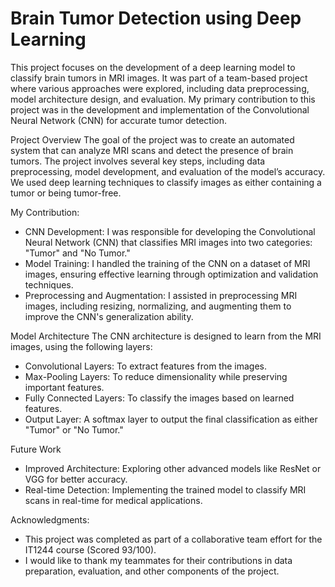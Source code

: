 # Brain Tumor Detection using Deep Learning

This project focuses on the development of a deep learning model to classify brain tumors in MRI images. It was part of a team-based project where various approaches were explored, including data preprocessing, model architecture design, and evaluation. My primary contribution to this project was in the development and implementation of the Convolutional Neural Network (CNN) for accurate tumor detection.

Project Overview
The goal of the project was to create an automated system that can analyze MRI scans and detect the presence of brain tumors. The project involves several key steps, including data preprocessing, model development, and evaluation of the model’s accuracy. We used deep learning techniques to classify images as either containing a tumor or being tumor-free.

My Contribution:
- CNN Development: I was responsible for developing the Convolutional Neural Network (CNN) that classifies MRI images into two categories: "Tumor" and "No Tumor."
- Model Training: I handled the training of the CNN on a dataset of MRI images, ensuring effective learning through optimization and validation techniques.
- Preprocessing and Augmentation: I assisted in preprocessing MRI images, including resizing, normalizing, and augmenting them to improve the CNN's generalization ability.

Model Architecture
The CNN architecture is designed to learn from the MRI images, using the following layers:
- Convolutional Layers: To extract features from the images.
- Max-Pooling Layers: To reduce dimensionality while preserving important features.
- Fully Connected Layers: To classify the images based on learned features.
- Output Layer: A softmax layer to output the final classification as either "Tumor" or "No Tumor."

Future Work
- Improved Architecture: Exploring other advanced models like ResNet or VGG for better accuracy.
- Real-time Detection: Implementing the trained model to classify MRI scans in real-time for medical applications.

Acknowledgments:
- This project was completed as part of a collaborative team effort for the IT1244 course (Scored 93/100).
- I would like to thank my teammates for their contributions in data preparation, evaluation, and other components of the project.
